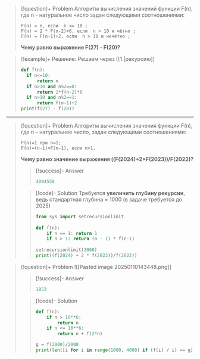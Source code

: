 
> [!question]+ Problem
> Алгоритм вычисления значений функции F(n), где n - натуральное число задан следующими соотношениями:
>```
>F(n) = n, если  n <= 10 ;
>F(n) = 2 * F(n-2)+6, если  n > 10 и чётно ;
>F(n) = F(n-1)+2, если  n > 10 и нечётно ;
>```
>**Чему равно выражение F(27) - F(20)?**

> [!example]+ Решение:
> Решаем через [[1.|рекурсию]]
> ```python
> def f(n):
> 	if n<=10:
> 		return n
> 	if n>10 and n%2==0:
> 		return 2*f(n-2)*6
> 	if n>10 and n%2==1:
> 		return f(n-1)+2
> print(f(27) - f(20))
> ```

---
> [!question]+ Problem
> Алгоритм вычисления значения функции F(n), где n – натуральное
> число, задан следующими соотношениями:
> ```
> F(n)=1 при n=1;
> F(n)=(n−1)×F(n−1), если n>1.
> ```
> **Чему равно значение выражения **((F(2024)+2×F(2023))/F(2022)**?**
> 
> >[!success]- Answer
> >```py
> > 4094550
> > ```
> 
> >[!code]- Solution
> > Требуется **увеличить глубину рекурсии**, ведь стандартная глубина = 1000 (в задаче требуется до 2025)
> >```python
> > from sys import setrecursionlimit  
> >   
> > def f(n):  
> >     if n == 1: return 1  
> >     if n > 1: return (n - 1) * f(n-1)  
> >   
> > setrecursionlimit(3000)  
> > print((f(2024) + 2 * f(2023))/f(2022))
> > ```

> [!question]+ Problem
> ![[Pasted image 20250110143448.png]]
> >[!success]- Answer
> > ```py
> > 1953
> > ```
> 
> >[!code]- Solution
>>```python
>> def f(n):
>>     if n > 10**6:
>>         return n
>>     if n <= 10**6:
>>         return n + f(2*n)
>> 
>> g = f(2000)/2000
>> print(len([i for i in range(1000, 4000) if (f(i) / i) == g]))
>>```